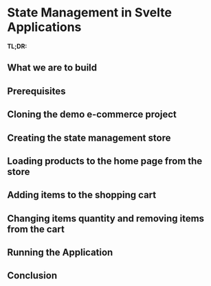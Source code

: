# State Management in Svelte Applications

**TL;DR:**

## What we are to build

## Prerequisites

## Cloning the demo e-commerce project

## Creating the state management store

## Loading products to the home page from the store

## Adding items to the shopping cart

## Changing items quantity and removing items from the cart

## Running the Application

## Conclusion

